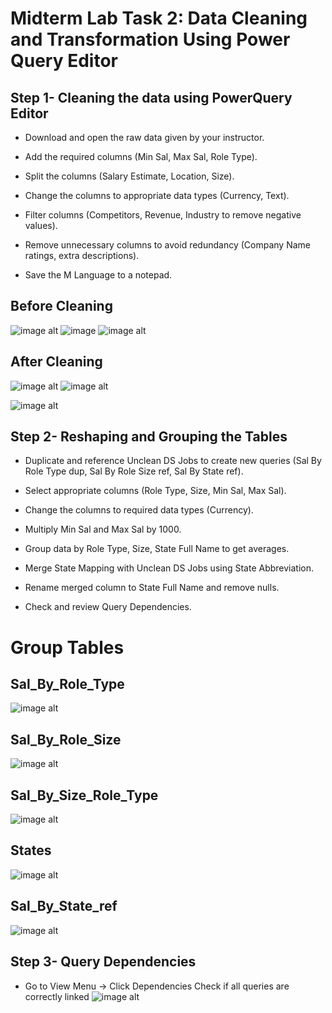 # Midterm Lab Task 2: Data Cleaning and Transformation Using Power Query Editor
## Step 1- Cleaning the data using PowerQuery Editor
- Download and open the raw data given by your instructor.

- Add the required columns (Min Sal, Max Sal, Role Type).

- Split the columns (Salary Estimate, Location, Size).

- Change the columns to appropriate data types (Currency, Text).

- Filter columns (Competitors, Revenue, Industry to remove negative values).

- Remove unnecessary columns to avoid redundancy (Company Name ratings, extra descriptions).

- Save the M Language to a notepad.

 ## Before Cleaning
 ![image alt](https://github.com/Vmallari24-Hub/EDM-Portfolio/blob/90f96d50eaf163fbda23f64931ab14ccc5c7b28a/Lab%20Task%202/Image/Capture.PNG)
 ![image](https://github.com/Vmallari24-Hub/EDM-Portfolio/blob/20103bccd0395daa5ead03ecb9b57f7210d3d236/Lab%20Task%202/Image/Capture1.PNG)
 ![image alt](https://github.com/Vmallari24-Hub/EDM-Portfolio/blob/a831389c6fd96e49a81666694031d6d38453867a/Lab%20Task%202/Image/Capture2.PNG)
 ## After Cleaning
 ![image alt ](https://github.com/Vmallari24-Hub/EDM-Portfolio/blob/378a76220ee3cba44e5034d3cacad77fd3c1419a/Lab%20Task%202/Image/Uncleaned%20Ds%20jobs.PNG)
 ![image alt](https://github.com/Vmallari24-Hub/EDM-Portfolio/blob/1773f8cf095af0da41c064c794c9ba3eae069e35/Lab%20Task%202/Image/Uncleaned%20Ds%20jobs2.PNG)

 ![image alt](https://github.com/Vmallari24-Hub/EDM-Portfolio/blob/475fcc933dc79fc29bf9c8c17324a019b2125b0d/Lab%20Task%202/Image/Uncleaned%20Ds%20jobs3.PNG)
 ## Step 2- Reshaping and Grouping the Tables
 - Duplicate and reference Unclean DS Jobs to create new queries (Sal By Role Type dup, Sal By Role Size ref, Sal By State ref).

- Select appropriate columns (Role Type, Size, Min Sal, Max Sal).

- Change the columns to required data types (Currency).

- Multiply Min Sal and Max Sal by 1000.

- Group data by Role Type, Size, State Full Name to get averages.

- Merge State Mapping with Unclean DS Jobs using State Abbreviation.

- Rename merged column to State Full Name and remove nulls.

- Check and review Query Dependencies.
 # Group Tables 
  ## Sal_By_Role_Type
 ![image alt](https://github.com/Vmallari24-Hub/EDM-Portfolio/blob/c5a46773e40949a913bb76847de59de546ded78b/Lab%20Task%202/Image/Role%20type%20Dup.PNG)
 ## Sal_By_Role_Size
![image alt](https://github.com/Vmallari24-Hub/EDM-Portfolio/blob/15e7a19e98ac350d573e89792dc2ea302f05fa1a/Lab%20Task%202/Image/Role%20size%20Dup.PNG)
 ## Sal_By_Size_Role_Type
 ![image alt](https://github.com/Vmallari24-Hub/EDM-Portfolio/blob/7f96ca1ee92d33c3eed4ffa84964eb3b90d2c0e1/Lab%20Task%202/Image/Size%20Role%20Type%20Dup.PNG)
 ## States
![image alt](https://github.com/Vmallari24-Hub/EDM-Portfolio/blob/78fdee3151363d98cbe38e6360ac31ec1b2c9a15/Lab%20Task%202/Image/State.PNG)
## Sal_By_State_ref
![image alt](https://github.com/Vmallari24-Hub/EDM-Portfolio/blob/f346437fe5d1bcdd03bfd2d1ddc8aa2a2656f3ef/Lab%20Task%202/Image/state%20ref.PNG)

## Step 3- Query Dependencies 
- Go to View Menu → Click Dependencies
Check if all queries are correctly linked
![image alt](https://github.com/Vmallari24-Hub/EDM-Portfolio/blob/a085003ee3fffdd566fafc35e2934c30daf98cde/Lab%20Task%202/Image/Capture.PNG)
